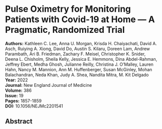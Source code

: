 # Pulse Oximetry for Monitoring Patients with Covid-19 at Home — A Pragmatic, Randomized Trial

**Authors:** Kathleen C. Lee, Anna U. Morgan, Krisda H. Chaiyachati, David A. Asch, Ruiying A. Xiong, David Do, Austin S. Kilaru, Doreen Lam, Andrew Parambath, Ari B. Friedman, Zachary F. Meisel, Christopher K. Snider, Deena L. Chisholm, Sheila Kelly, Jessica E. Hemmons, Dina Abdel-Rahman, Jeffrey Ebert, Medha Ghosh, Julianne Reilly, Christina J. O’Malley, Lauren Hahn, Nancy M. Mannion, Ann M. Huffenberger, Susan McGinley, Mohan Balachandran, Neda Khan, Judy A. Shea, Nandita Mitra, M. Kit Delgado  
**Year:** 2022  
**Journal:** New England Journal of Medicine  
**Volume:** 386  
**Issue:** 19  
**Pages:** 1857-1859  
**DOI:** 10.1056/NEJMc2201541  

## Abstract


